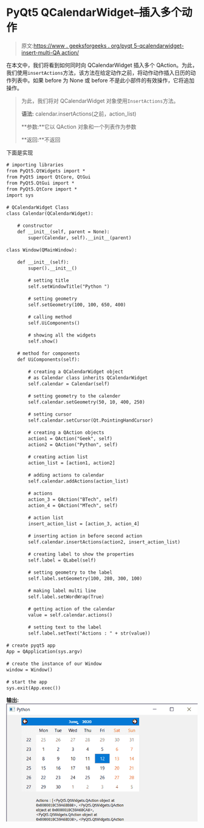 # PyQt5 QCalendarWidget–插入多个动作

> 原文:[https://www . geeksforgeeks . org/pyqt 5-qcalendarwidget-insert-multi-QA action/](https://www.geeksforgeeks.org/pyqt5-qcalendarwidget-inserting-multiple-qaction/)

在本文中，我们将看到如何同时向 QCalendarWidget 插入多个 QAction。为此，我们使用`insertActions`方法，该方法在给定动作之前，将动作动作插入日历的动作列表中。如果 before 为 None 或 before 不是此小部件的有效操作，它将追加操作。

> 为此，我们将对 QCalendarWidget 对象使用`InsertActions`方法。
> 
> **语法:** calendar.insertActions(之前，action_list)
> 
> **参数:**它以 QAction 对象和一个列表作为参数
> 
> **返回:**不返回

下面是实现

```
# importing libraries
from PyQt5.QtWidgets import * 
from PyQt5 import QtCore, QtGui
from PyQt5.QtGui import * 
from PyQt5.QtCore import * 
import sys

# QCalendarWidget Class
class Calendar(QCalendarWidget):

    # constructor
    def __init__(self, parent = None):
        super(Calendar, self).__init__(parent)

class Window(QMainWindow):

    def __init__(self):
        super().__init__()

        # setting title
        self.setWindowTitle("Python ")

        # setting geometry
        self.setGeometry(100, 100, 650, 400)

        # calling method
        self.UiComponents()

        # showing all the widgets
        self.show()

    # method for components
    def UiComponents(self):

        # creating a QCalendarWidget object
        # as Calendar class inherits QCalendarWidget
        self.calendar = Calendar(self)

        # setting geometry to the calender
        self.calendar.setGeometry(50, 10, 400, 250)

        # setting cursor
        self.calendar.setCursor(Qt.PointingHandCursor)

        # creating a QAction objects
        action1 = QAction("Geek", self)
        action2 = QAction("Python", self)

        # creating action list
        action_list = [action1, action2]

        # adding actions to calendar
        self.calendar.addActions(action_list)

        # actions
        action_3 = QAction("BTech", self)
        action_4 = QAction("MTech", self)

        # action list
        insert_action_list = [action_3, action_4]

        # inserting action in before second action
        self.calendar.insertActions(action2, insert_action_list)

        # creating label to show the properties
        self.label = QLabel(self)

        # setting geometry to the label
        self.label.setGeometry(100, 280, 300, 100)

        # making label multi line
        self.label.setWordWrap(True)

        # getting action of the calendar
        value = self.calendar.actions()

        # setting text to the label
        self.label.setText("Actions : " + str(value))

# create pyqt5 app
App = QApplication(sys.argv)

# create the instance of our Window
window = Window()

# start the app
sys.exit(App.exec())
```

**输出:**
![](img/c2cd31b43d311eef80668058c9a792b3.png)